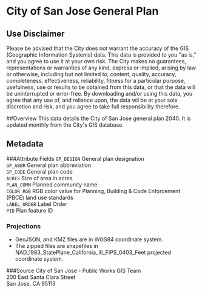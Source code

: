 # City of San Jose General Plan

## Use Disclaimer
Please be advised that the City does not warrant the accuracy of the GIS (Geographic 
Information Systems) data.  This data is provided to you "as is," and you agree to use it 
at your own risk.  The City makes no guarantees, representations or warranties of any kind, 
express or implied, arising by law or otherwise, including but not limited to,
content, quality, accuracy, completeness, effectiveness, reliability, fitness for a 
particular purpose, usefulness, use or results to be obtained from this data, or that the 
data will be uninterrupted or error-free.  By downloading and/or using this data, you agree 
that any use of, and reliance upon, the data wil be at your sole discretion and risk, and you 
agree to take full responsibility therefore.

##Overview
This data details the City of San Jose general plan 2040.  It is updated monthly from the City's GIS database.

## Metadata
###Attribute Fields
`GP_DESIGN` General plan designation  
`GP_ABBR` General plan abbreviation  
`GP_CODE` General plan code  
`ACRES` Size of area in acres  
`PLAN_COMM` Planned community name  
`COLOR_RGB` RGB color value for Planning, Building & Code Enforcement (PBCE) land use standards  
`LABEL_ORDER` Label Order  
`PID` Plan feature ID  

### Projections
* GeoJSON, and KMZ files are in WGS84 coordinate system.
* The zipped files are shapefiles in NAD_1983_StatePlane_California_III_FIPS_0403_Feet projected coordinate system.

###Source
City of San Jose - Public Works GIS Team  
200 East Santa Clara Street  
San Jose, CA 95113  
